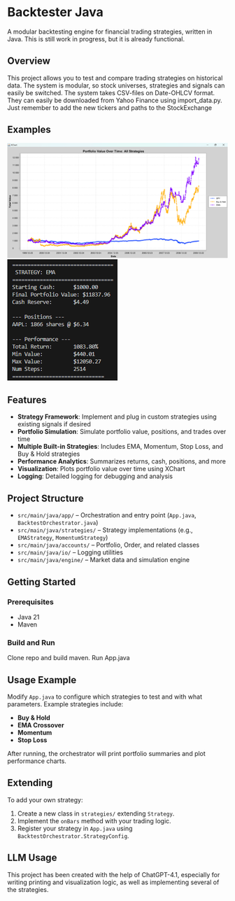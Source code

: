 # Backtester Java

A modular backtesting engine for financial trading strategies, written in Java.
This is still work in progress, but it is already functional.

## Overview

This project allows you to test and compare trading strategies on historical data. The system is modular, so stock universes, strategies and signals can easily be switched. The system takes CSV-files on Date-OHLCV format. They can easily be downloaded from Yahoo Finance using import_data.py. Just remember to add the new tickers and paths to the StockExchange

## Examples

![Backtest chart](images/test_chart.png)
![Example results from EMA](images/example_results.png)

## Features

- **Strategy Framework**: Implement and plug in custom strategies using existing signals if desired
- **Portfolio Simulation**: Simulate portfolio value, positions, and trades over time
- **Multiple Built-in Strategies**: Includes EMA, Momentum, Stop Loss, and Buy & Hold strategies
- **Performance Analytics**: Summarizes returns, cash, positions, and more
- **Visualization**: Plots portfolio value over time using XChart
- **Logging**: Detailed logging for debugging and analysis

## Project Structure

- `src/main/java/app/` – Orchestration and entry point (`App.java`, `BacktestOrchestrator.java`)
- `src/main/java/strategies/` – Strategy implementations (e.g., `EMAStrategy`, `MomentumStrategy`)
- `src/main/java/accounts/` – Portfolio, Order, and related classes
- `src/main/java/io/` – Logging utilities
- `src/main/java/engine/` – Market data and simulation engine

## Getting Started

### Prerequisites

- Java 21
- Maven

### Build and Run

Clone repo and build maven. Run App.java

## Usage Example

Modify `App.java` to configure which strategies to test and with what parameters. Example strategies include:

- **Buy & Hold**
- **EMA Crossover**
- **Momentum**
- **Stop Loss**

After running, the orchestrator will print portfolio summaries and plot performance charts.

## Extending

To add your own strategy:

1. Create a new class in `strategies/` extending `Strategy`.
2. Implement the `onBars` method with your trading logic.
3. Register your strategy in `App.java` using `BacktestOrchestrator.StrategyConfig`.

## LLM Usage

This project has been created with the help of ChatGPT-4.1, especially for writing printing and visualization logic, as well as implementing several of the strategies.
